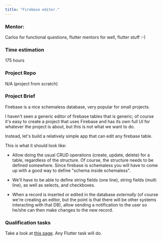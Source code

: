 ```yaml
---
title: "Firebase editor."
---
```


### Mentor:

Carlos for functional questions, flutter mentors for well, flutter stuff :-)

### Time estimation

175 hours

### Project Repo

N/A (project from scratch)

### Project Brief

Firebase is a nice schemaless database, very popular for small projects.

I haven't seen a generic editor of firebase tables that is generic; of course it's easy to create a project that uses Firebase and has its own full UI for whatever the project is about, but this is not what we want to do.

Instead, let's build a relatively simple app that can edit any firebase table.

This is what it should look like:

- Allow doing the usual CRUD operations (create, update, delete) for a table, regardless of the structure. Of course, the structure needs to be defined somewhere. Since firebase is schemaless you will have to come up with a good way to define "schema inside schemaless".

- We'll have to be able to define string fields (one line), string fields (multi line), as well as selects, and checkboxes.

- When a record is inserted or edited in the database *externally* (of course we're creating an editor, but the point is that there will be other systems interacting with that DB), allow sending a notification to the user so he/she can then make changes to the new record.

### Qualification tasks

Take a look at [this page](/public/gsoc/takehome). Any Flutter task will do.
